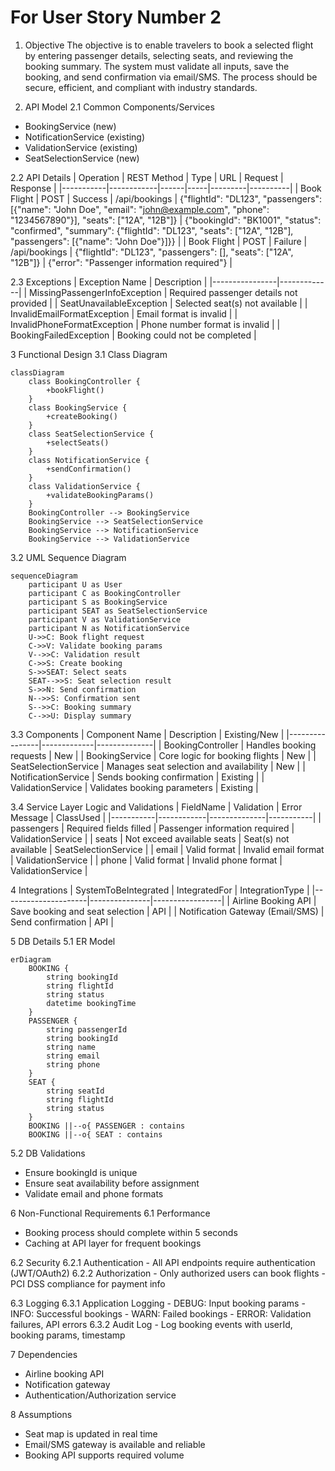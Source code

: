 # For User Story Number 2

1. Objective
The objective is to enable travelers to book a selected flight by entering passenger details, selecting seats, and reviewing the booking summary. The system must validate all inputs, save the booking, and send confirmation via email/SMS. The process should be secure, efficient, and compliant with industry standards.

2. API Model
  2.1 Common Components/Services
  - BookingService (new)
  - NotificationService (existing)
  - ValidationService (existing)
  - SeatSelectionService (new)

  2.2 API Details
| Operation | REST Method | Type | URL | Request | Response |
|-----------|------------|------|-----|---------|----------|
| Book Flight | POST | Success | /api/bookings | {"flightId": "DL123", "passengers": [{"name": "John Doe", "email": "john@example.com", "phone": "1234567890"}], "seats": ["12A", "12B"]} | {"bookingId": "BK1001", "status": "confirmed", "summary": {"flightId": "DL123", "seats": ["12A", "12B"], "passengers": [{"name": "John Doe"}]}} |
| Book Flight | POST | Failure | /api/bookings | {"flightId": "DL123", "passengers": [], "seats": ["12A", "12B"]} | {"error": "Passenger information required"} |

  2.3 Exceptions
| Exception Name | Description |
|----------------|-------------|
| MissingPassengerInfoException | Required passenger details not provided |
| SeatUnavailableException | Selected seat(s) not available |
| InvalidEmailFormatException | Email format is invalid |
| InvalidPhoneFormatException | Phone number format is invalid |
| BookingFailedException | Booking could not be completed |

3 Functional Design
  3.1 Class Diagram
```mermaid
classDiagram
    class BookingController {
        +bookFlight()
    }
    class BookingService {
        +createBooking()
    }
    class SeatSelectionService {
        +selectSeats()
    }
    class NotificationService {
        +sendConfirmation()
    }
    class ValidationService {
        +validateBookingParams()
    }
    BookingController --> BookingService
    BookingService --> SeatSelectionService
    BookingService --> NotificationService
    BookingService --> ValidationService
```

  3.2 UML Sequence Diagram
```mermaid
sequenceDiagram
    participant U as User
    participant C as BookingController
    participant S as BookingService
    participant SEAT as SeatSelectionService
    participant V as ValidationService
    participant N as NotificationService
    U->>C: Book flight request
    C->>V: Validate booking params
    V-->>C: Validation result
    C->>S: Create booking
    S->>SEAT: Select seats
    SEAT-->>S: Seat selection result
    S->>N: Send confirmation
    N-->>S: Confirmation sent
    S-->>C: Booking summary
    C-->>U: Display summary
```

  3.3 Components
| Component Name | Description | Existing/New |
|----------------|-------------|--------------|
| BookingController | Handles booking requests | New |
| BookingService | Core logic for booking flights | New |
| SeatSelectionService | Manages seat selection and availability | New |
| NotificationService | Sends booking confirmation | Existing |
| ValidationService | Validates booking parameters | Existing |

  3.4 Service Layer Logic and Validations
| FieldName | Validation | Error Message | ClassUsed |
|-----------|------------|--------------|-----------|
| passengers | Required fields filled | Passenger information required | ValidationService |
| seats | Not exceed available seats | Seat(s) not available | SeatSelectionService |
| email | Valid format | Invalid email format | ValidationService |
| phone | Valid format | Invalid phone format | ValidationService |

4 Integrations
| SystemToBeIntegrated | IntegratedFor | IntegrationType |
|---------------------|---------------|-----------------|
| Airline Booking API | Save booking and seat selection | API |
| Notification Gateway (Email/SMS) | Send confirmation | API |

5 DB Details
  5.1 ER Model
```mermaid
erDiagram
    BOOKING {
        string bookingId
        string flightId
        string status
        datetime bookingTime
    }
    PASSENGER {
        string passengerId
        string bookingId
        string name
        string email
        string phone
    }
    SEAT {
        string seatId
        string flightId
        string status
    }
    BOOKING ||--o{ PASSENGER : contains
    BOOKING ||--o{ SEAT : contains
```

  5.2 DB Validations
- Ensure bookingId is unique
- Ensure seat availability before assignment
- Validate email and phone formats

6 Non-Functional Requirements
  6.1 Performance
  - Booking process should complete within 5 seconds
  - Caching at API layer for frequent bookings

  6.2 Security
    6.2.1 Authentication
    - All API endpoints require authentication (JWT/OAuth2)
    6.2.2 Authorization
    - Only authorized users can book flights
    - PCI DSS compliance for payment info

  6.3 Logging
    6.3.1 Application Logging
    - DEBUG: Input booking params
    - INFO: Successful bookings
    - WARN: Failed bookings
    - ERROR: Validation failures, API errors
    6.3.2 Audit Log
    - Log booking events with userId, booking params, timestamp

7 Dependencies
- Airline booking API
- Notification gateway
- Authentication/Authorization service

8 Assumptions
- Seat map is updated in real time
- Email/SMS gateway is available and reliable
- Booking API supports required volume
